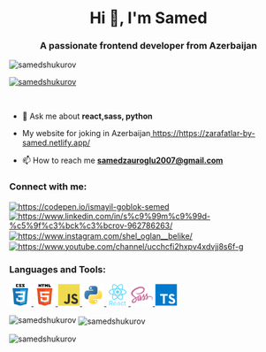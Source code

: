 



 
<h1 align="center">Hi 👋, I'm Samed</h1>
<h3 align="center">A passionate frontend developer from Azerbaijan</h3>

<p align="left"> <img src="https://komarev.com/ghpvc/?username=samedshukurov&label=Profile%20views&color=0e75b6&style=flat" alt="samedshukurov" /> </p>

<p align="left"> <a href="https://github.com/ryo-ma/github-profile-trophy"><img src="https://github-profile-trophy.vercel.app/?username=samedshukurov" alt="samedshukurov" /></a> </p>

<p align="left"> <a href="https://twitter.com/" target="blank"><img src="https://img.shields.io/twitter/follow/?logo=twitter&style=for-the-badge" alt="" /></a> </p>

- 💬 Ask me about **react,sass, python**
- My website for joking in Azerbaijan<a aligh="left" href="https://https://zarafatlar-by-samed.netlify.app/" target="_blank" rel="noreferrer noopener"> https://https://zarafatlar-by-samed.netlify.app/</a>

- 📫 How to reach me **samedzauroglu2007@gmail.com**

<h3 align="left">Connect with me:</h3>
<p align="left">
<a href="https://codepen.io/https://codepen.io/ismayil-goblok-semed" target="blank"><img align="center" src="https://raw.githubusercontent.com/rahuldkjain/github-profile-readme-generator/master/src/images/icons/Social/codepen.svg" alt="https://codepen.io/ismayil-goblok-semed" height="30" width="40" /></a>
<a href="https://linkedin.com/in/https://www.linkedin.com/in/s%c9%99m%c9%99d-%c5%9f%c3%bck%c3%bcrov-962786263/" target="blank"><img align="center" src="https://raw.githubusercontent.com/rahuldkjain/github-profile-readme-generator/master/src/images/icons/Social/linked-in-alt.svg" alt="https://www.linkedin.com/in/s%c9%99m%c9%99d-%c5%9f%c3%bck%c3%bcrov-962786263/" height="30" width="40" /></a>
<a href="https://instagram.com/https://www.instagram.com/shel_oglan__belike/" target="blank"><img align="center" src="https://raw.githubusercontent.com/rahuldkjain/github-profile-readme-generator/master/src/images/icons/Social/instagram.svg" alt="https://www.instagram.com/shel_oglan__belike/" height="30" width="40" /></a>
<a href="https://www.youtube.com/c/https://www.youtube.com/channel/ucchcfi2hxpv4xdvjj8s6f-g" target="blank"><img align="center" src="https://raw.githubusercontent.com/rahuldkjain/github-profile-readme-generator/master/src/images/icons/Social/youtube.svg" alt="https://www.youtube.com/channel/ucchcfi2hxpv4xdvjj8s6f-g" height="30" width="40" /></a>
</p>

<h3 align="left">Languages and Tools:</h3>
<p align="left"> <a href="https://www.w3schools.com/css/" target="_blank" rel="noreferrer"> <img src="https://raw.githubusercontent.com/devicons/devicon/master/icons/css3/css3-original-wordmark.svg" alt="css3" width="40" height="40"/> </a> <a href="https://www.w3.org/html/" target="_blank" rel="noreferrer"> <img src="https://raw.githubusercontent.com/devicons/devicon/master/icons/html5/html5-original-wordmark.svg" alt="html5" width="40" height="40"/> </a> <a href="https://developer.mozilla.org/en-US/docs/Web/JavaScript" target="_blank" rel="noreferrer"> <img src="https://raw.githubusercontent.com/devicons/devicon/master/icons/javascript/javascript-original.svg" alt="javascript" width="40" height="40"/> </a> <a href="https://www.python.org" target="_blank" rel="noreferrer"> <img src="https://raw.githubusercontent.com/devicons/devicon/master/icons/python/python-original.svg" alt="python" width="40" height="40"/> </a> <a href="https://reactjs.org/" target="_blank" rel="noreferrer"> <img src="https://raw.githubusercontent.com/devicons/devicon/master/icons/react/react-original-wordmark.svg" alt="react" width="40" height="40"/> </a> <a href="https://sass-lang.com" target="_blank" rel="noreferrer"> <img src="https://raw.githubusercontent.com/devicons/devicon/master/icons/sass/sass-original.svg" alt="sass" width="40" height="40"/> </a> <a href="https://www.typescriptlang.org/" target="_blank" rel="noreferrer"> <img src="https://raw.githubusercontent.com/devicons/devicon/master/icons/typescript/typescript-original.svg" alt="typescript" width="40" height="40"/> </a> </p>

<p><img align="left" src="https://github-readme-stats.vercel.app/api/top-langs?username=samedshukurov&show_icons=true&locale=en&layout=compact" alt="samedshukurov" /></p>

<p>&nbsp;<img align="center" src="https://github-readme-stats.vercel.app/api?username=samedshukurov&show_icons=true&locale=en" alt="samedshukurov" /></p>

<p><img align="center" src="https://github-readme-streak-stats.herokuapp.com/?user=samedshukurov&" alt="samedshukurov" /></p>
